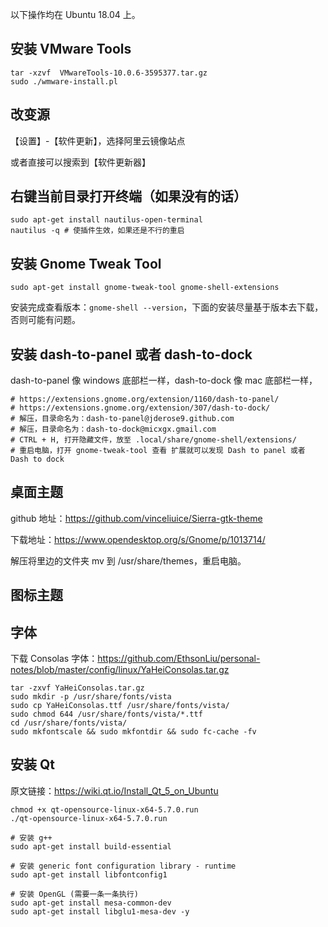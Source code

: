 以下操作均在 Ubuntu 18.04 上。

## 安装 VMware Tools

```
tar -xzvf  VMwareTools-10.0.6-3595377.tar.gz
sudo ./wmware-install.pl
```

## 改变源

【设置】-【软件更新】，选择阿里云镜像站点

或者直接可以搜索到【软件更新器】

## 右键当前目录打开终端（如果没有的话）

```
sudo apt-get install nautilus-open-terminal
nautilus -q # 使插件生效，如果还是不行的重启
```

## 安装 Gnome Tweak Tool

```
sudo apt-get install gnome-tweak-tool gnome-shell-extensions
```

安装完成查看版本：`gnome-shell --version`，下面的安装尽量基于版本去下载，否则可能有问题。

## 安装 dash-to-panel 或者 dash-to-dock

dash-to-panel 像 windows 底部栏一样，dash-to-dock 像 mac 底部栏一样，

```
# https://extensions.gnome.org/extension/1160/dash-to-panel/
# https://extensions.gnome.org/extension/307/dash-to-dock/
# 解压，目录命名为：dash-to-panel@jderose9.github.com
# 解压，目录命名为：dash-to-dock@micxgx.gmail.com
# CTRL + H, 打开隐藏文件，放至 .local/share/gnome-shell/extensions/
# 重启电脑，打开 gnome-tweak-tool 查看 扩展就可以发现 Dash to panel 或者 Dash to dock
```

## 桌面主题

github 地址：https://github.com/vinceliuice/Sierra-gtk-theme

下载地址：https://www.opendesktop.org/s/Gnome/p/1013714/

解压将里边的文件夹 mv 到 /usr/share/themes，重启电脑。

## 图标主题



## 字体

下载 Consolas 字体：https://github.com/EthsonLiu/personal-notes/blob/master/config/linux/YaHeiConsolas.tar.gz

```
tar -zxvf YaHeiConsolas.tar.gz
sudo mkdir -p /usr/share/fonts/vista
sudo cp YaHeiConsolas.ttf /usr/share/fonts/vista/
sudo chmod 644 /usr/share/fonts/vista/*.ttf
cd /usr/share/fonts/vista/
sudo mkfontscale && sudo mkfontdir && sudo fc-cache -fv
```

## 安装 Qt

原文链接：https://wiki.qt.io/Install_Qt_5_on_Ubuntu

```
chmod +x qt-opensource-linux-x64-5.7.0.run
./qt-opensource-linux-x64-5.7.0.run

# 安装 g++ 
sudo apt-get install build-essential

# 安装 generic font configuration library - runtime
sudo apt-get install libfontconfig1

# 安装 OpenGL (需要一条一条执行)
sudo apt-get install mesa-common-dev
sudo apt-get install libglu1-mesa-dev -y
```

